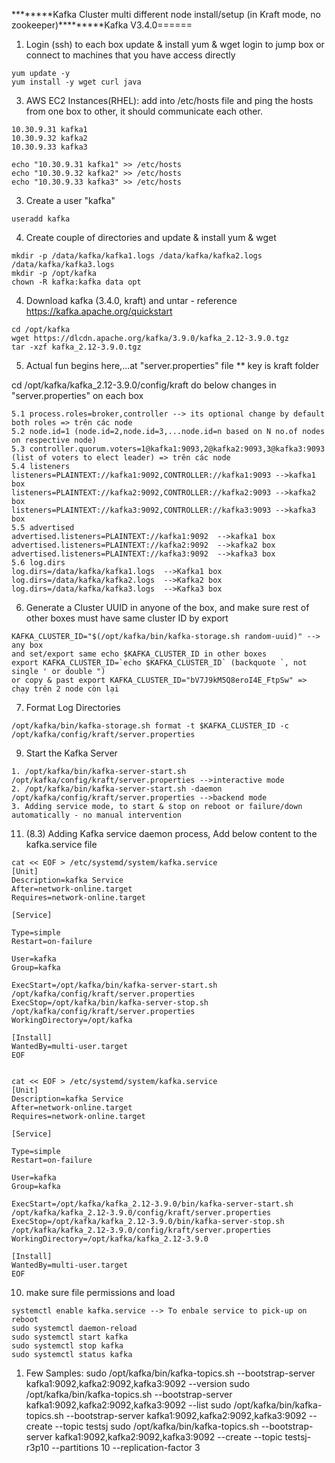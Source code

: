 ********Kafka Cluster multi different node install/setup (in Kraft mode, no zookeeper)*********Kafka V3.4.0======
1. Login (ssh) to each box update & install yum & wget login to jump box or connect to machines that you have access directly
```
yum update -y
yum install -y wget curl java
``` 
3. AWS EC2 Instances(RHEL): add into /etc/hosts file and ping the hosts from one box to other, it should communicate each other.
```
10.30.9.31 kafka1
10.30.9.32 kafka2
10.30.9.33 kafka3

echo "10.30.9.31 kafka1" >> /etc/hosts
echo "10.30.9.32 kafka2" >> /etc/hosts
echo "10.30.9.33 kafka3" >> /etc/hosts
```
3. Create a user "kafka"
```
useradd kafka
```
4. Create couple of directories and update & install yum & wget
```
mkdir -p /data/kafka/kafka1.logs /data/kafka/kafka2.logs /data/kafka/kafka3.logs
mkdir -p /opt/kafka
chown -R kafka:kafka data opt
```
4. Download kafka (3.4.0, kraft) and untar - reference https://kafka.apache.org/quickstart
```
cd /opt/kafka
wget https://dlcdn.apache.org/kafka/3.9.0/kafka_2.12-3.9.0.tgz
tar -xzf kafka_2.12-3.9.0.tgz
```
5. Actual fun begins here,...at "server.properties" file ** key is kraft folder

cd /opt/kafka/kafka_2.12-3.9.0/config/kraft
do below changes in "server.properties" on each box 
```
5.1 process.roles=broker,controller --> its optional change by default both roles => trên các node
5.2 node.id=1 (node.id=2,node.id=3,...node.id=n based on N no.of nodes on respective node)
5.3 controller.quorum.voters=1@kafka1:9093,2@kafka2:9093,3@kafka3:9093 (list of voters to elect leader) => trên các node
5.4 listeners
listeners=PLAINTEXT://kafka1:9092,CONTROLLER://kafka1:9093 -->kafka1 box
listeners=PLAINTEXT://kafka2:9092,CONTROLLER://kafka2:9093 -->kafka2 box
listeners=PLAINTEXT://kafka3:9092,CONTROLLER://kafka3:9093 -->kafka3 box
5.5 advertised	
advertised.listeners=PLAINTEXT://kafka1:9092  -->kafka1 box
advertised.listeners=PLAINTEXT://kafka2:9092  -->kafka2 box
advertised.listeners=PLAINTEXT://kafka3:9092  -->kafka3 box
5.6 log.dirs
log.dirs=/data/kafka/kafka1.logs  -->Kafka1 box
log.dirs=/data/kafka/kafka2.logs  -->Kafka2 box
log.dirs=/data/kafka/kafka3.logs  -->Kafka3 box
```
6. Generate a Cluster UUID in anyone of the box, and make sure rest of other boxes must have same cluster ID by export
```
KAFKA_CLUSTER_ID="$(/opt/kafka/bin/kafka-storage.sh random-uuid)" --> any box
and set/export same echo $KAFKA_CLUSTER_ID in other boxes
export KAFKA_CLUSTER_ID=`echo $KAFKA_CLUSTER_ID` (backquote `, not single ' or double ") 
or copy & past export KAFKA_CLUSTER_ID="bV7J9kM5Q8eroI4E_FtpSw" => chạy trên 2 node còn lại
```
7. Format Log Directories
```
/opt/kafka/bin/kafka-storage.sh format -t $KAFKA_CLUSTER_ID -c /opt/kafka/config/kraft/server.properties
```
9. Start the Kafka Server
```
1. /opt/kafka/bin/kafka-server-start.sh /opt/kafka/config/kraft/server.properties -->interactive mode
2. /opt/kafka/bin/kafka-server-start.sh -daemon /opt/kafka/config/kraft/server.properties -->backend mode
3. Adding service mode, to start & stop on reboot or failure/down automatically - no manual intervention
```
11. (8.3) Adding Kafka service daemon process, Add below content to the kafka.service file
```
cat << EOF > /etc/systemd/system/kafka.service
[Unit]
Description=kafka Service
After=network-online.target
Requires=network-online.target

[Service]

Type=simple
Restart=on-failure

User=kafka
Group=kafka

ExecStart=/opt/kafka/bin/kafka-server-start.sh /opt/kafka/config/kraft/server.properties
ExecStop=/opt/kafka/bin/kafka-server-stop.sh /opt/kafka/config/kraft/server.properties
WorkingDirectory=/opt/kafka

[Install]
WantedBy=multi-user.target
EOF


cat << EOF > /etc/systemd/system/kafka.service
[Unit]
Description=kafka Service
After=network-online.target
Requires=network-online.target

[Service]

Type=simple
Restart=on-failure

User=kafka
Group=kafka

ExecStart=/opt/kafka/kafka_2.12-3.9.0/bin/kafka-server-start.sh /opt/kafka/kafka_2.12-3.9.0/config/kraft/server.properties
ExecStop=/opt/kafka/kafka_2.12-3.9.0/bin/kafka-server-stop.sh /opt/kafka/kafka_2.12-3.9.0/config/kraft/server.properties
WorkingDirectory=/opt/kafka/kafka_2.12-3.9.0

[Install]
WantedBy=multi-user.target
EOF
```

10. make sure file permissions and load
```
systemctl enable kafka.service --> To enbale service to pick-up on reboot
sudo systemctl daemon-reload
sudo systemctl start kafka
sudo systemctl stop kafka
sudo systemctl status kafka
```


1. Few Samples:
sudo /opt/kafka/bin/kafka-topics.sh --bootstrap-server kafka1:9092,kafka2:9092,kafka3:9092 --version
sudo /opt/kafka/bin/kafka-topics.sh --bootstrap-server kafka1:9092,kafka2:9092,kafka3:9092 --list
sudo /opt/kafka/bin/kafka-topics.sh --bootstrap-server kafka1:9092,kafka2:9092,kafka3:9092 --create --topic testsj
sudo /opt/kafka/bin/kafka-topics.sh --bootstrap-server kafka1:9092,kafka2:9092,kafka3:9092 --create --topic testsj-r3p10 --partitions 10 --replication-factor 3
